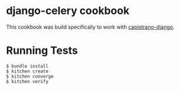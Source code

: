 django-celery cookbook
======================

This cookbook was build specifically to work with [capistrano-django][capistrano-django].


Running Tests
=============

```
$ bundle install
$ kitchen create
$ kitchen converge
$ kitchen verify
```




[capistrano-django]: https://github.com/mattjmorrison/capistrano-django